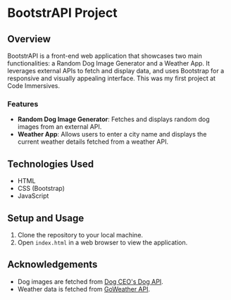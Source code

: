 # BootstrAPI Project

## Overview
BootstrAPI is a front-end web application that showcases two main functionalities: a Random Dog Image Generator and a Weather App. It leverages external APIs to fetch and display data, and uses Bootstrap for a responsive and visually appealing interface. This was my first project at Code Immersives. 

### Features
- **Random Dog Image Generator**: Fetches and displays random dog images from an external API.
- **Weather App**: Allows users to enter a city name and displays the current weather details fetched from a weather API.

## Technologies Used
- HTML
- CSS (Bootstrap)
- JavaScript

## Setup and Usage
1. Clone the repository to your local machine.
2. Open `index.html` in a web browser to view the application.


## Acknowledgements
- Dog images are fetched from [Dog CEO's Dog API](https://dog.ceo/dog-api/).
- Weather data is fetched from [GoWeather API](https://goweather.herokuapp.com/).

